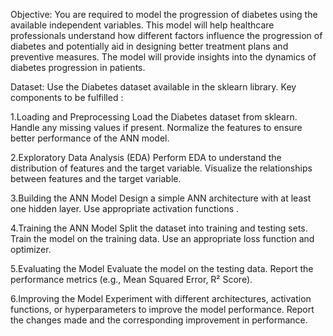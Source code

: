 Objective:
You are required to model the progression of diabetes using the available independent variables. This model will help healthcare professionals understand how different factors influence the progression of diabetes and potentially aid in designing better treatment plans and preventive measures. The model will provide insights into the dynamics of diabetes progression in patients.

Dataset:
Use the Diabetes dataset available in the sklearn library.
Key components to be fulfilled :

1.Loading and Preprocessing 
Load the Diabetes dataset from sklearn.
Handle any missing values if present.
Normalize the features to ensure better performance of the ANN model.

2.Exploratory Data Analysis (EDA) 
Perform EDA to understand the distribution of features and the target variable.
Visualize the relationships between features and the target variable.

3.Building the ANN Model
Design a simple ANN architecture with at least one hidden layer.
Use appropriate activation functions .

4.Training the ANN Model
Split the dataset into training and testing sets.
Train the model on the training data.
Use an appropriate loss function and optimizer.

5.Evaluating the Model 
Evaluate the model on the testing data.
Report the performance metrics (e.g., Mean Squared Error, R² Score).

6.Improving the Model
Experiment with different architectures, activation functions, or hyperparameters to improve the model performance.
Report the changes made and the corresponding improvement in performance.
